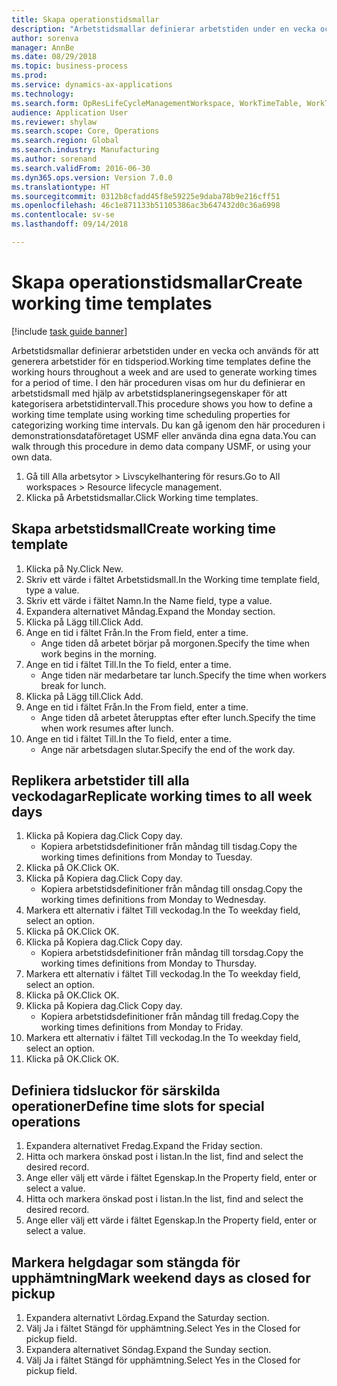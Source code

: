 ```yaml
--- 
title: Skapa operationstidsmallar
description: "Arbetstidsmallar definierar arbetstiden under en vecka och används för att generera arbetstider för en tidsperiod."
author: sorenva
manager: AnnBe
ms.date: 08/29/2018
ms.topic: business-process
ms.prod: 
ms.service: dynamics-ax-applications
ms.technology: 
ms.search.form: OpResLifeCycleManagementWorkspace, WorkTimeTable, WorkTimeCopyDayDialog
audience: Application User
ms.reviewer: shylaw
ms.search.scope: Core, Operations
ms.search.region: Global
ms.search.industry: Manufacturing
ms.author: sorenand
ms.search.validFrom: 2016-06-30
ms.dyn365.ops.version: Version 7.0.0
ms.translationtype: HT
ms.sourcegitcommit: 0312b8cfadd45f8e59225e9daba78b9e216cff51
ms.openlocfilehash: 46c1e871133b51105386ac3b647432d0c36a6998
ms.contentlocale: sv-se
ms.lasthandoff: 09/14/2018

---
```

# <a name="create-working-time-templates"></a><span data-ttu-id="38e77-103">Skapa operationstidsmallar</span><span class="sxs-lookup"><span data-stu-id="38e77-103">Create working time templates</span></span>

[!include [task guide banner](../../includes/task-guide-banner.md)]

<span data-ttu-id="38e77-104">Arbetstidsmallar definierar arbetstiden under en vecka och används för att generera arbetstider för en tidsperiod.</span><span class="sxs-lookup"><span data-stu-id="38e77-104">Working time templates define the working hours throughout a week and are used to generate working times for a period of time.</span></span> <span data-ttu-id="38e77-105">I den här proceduren visas om hur du definierar en arbetstidsmall med hjälp av arbetstidsplaneringsegenskaper för att kategorisera arbetstidintervall.</span><span class="sxs-lookup"><span data-stu-id="38e77-105">This procedure shows you how to define a working time template using working time scheduling properties for categorizing working time intervals.</span></span> <span data-ttu-id="38e77-106">Du kan gå igenom den här proceduren i demonstrationsdataföretaget USMF eller använda dina egna data.</span><span class="sxs-lookup"><span data-stu-id="38e77-106">You can walk through this procedure in demo data company USMF, or using your own data.</span></span>

1. <span data-ttu-id="38e77-107">Gå till Alla arbetsytor > Livscykelhantering för resurs.</span><span class="sxs-lookup"><span data-stu-id="38e77-107">Go to All workspaces > Resource lifecycle management.</span></span>
2. <span data-ttu-id="38e77-108">Klicka på Arbetstidsmallar.</span><span class="sxs-lookup"><span data-stu-id="38e77-108">Click Working time templates.</span></span>

## <a name="create-working-time-template"></a><span data-ttu-id="38e77-109">Skapa arbetstidsmall</span><span class="sxs-lookup"><span data-stu-id="38e77-109">Create working time template</span></span>
1. <span data-ttu-id="38e77-110">Klicka på Ny.</span><span class="sxs-lookup"><span data-stu-id="38e77-110">Click New.</span></span>
2. <span data-ttu-id="38e77-111">Skriv ett värde i fältet Arbetstidsmall.</span><span class="sxs-lookup"><span data-stu-id="38e77-111">In the Working time template field, type a value.</span></span>
3. <span data-ttu-id="38e77-112">Skriv ett värde i fältet Namn.</span><span class="sxs-lookup"><span data-stu-id="38e77-112">In the Name field, type a value.</span></span>
4. <span data-ttu-id="38e77-113">Expandera alternativet Måndag.</span><span class="sxs-lookup"><span data-stu-id="38e77-113">Expand the Monday section.</span></span>
5. <span data-ttu-id="38e77-114">Klicka på Lägg till.</span><span class="sxs-lookup"><span data-stu-id="38e77-114">Click Add.</span></span>
6. <span data-ttu-id="38e77-115">Ange en tid i fältet Från.</span><span class="sxs-lookup"><span data-stu-id="38e77-115">In the From field, enter a time.</span></span>
    * <span data-ttu-id="38e77-116">Ange tiden då arbetet börjar på morgonen.</span><span class="sxs-lookup"><span data-stu-id="38e77-116">Specify the time when work begins in the morning.</span></span>  
7. <span data-ttu-id="38e77-117">Ange en tid i fältet Till.</span><span class="sxs-lookup"><span data-stu-id="38e77-117">In the To field, enter a time.</span></span>
    * <span data-ttu-id="38e77-118">Ange tiden när medarbetare tar lunch.</span><span class="sxs-lookup"><span data-stu-id="38e77-118">Specify the time when workers break for lunch.</span></span>  
8. <span data-ttu-id="38e77-119">Klicka på Lägg till.</span><span class="sxs-lookup"><span data-stu-id="38e77-119">Click Add.</span></span>
9. <span data-ttu-id="38e77-120">Ange en tid i fältet Från.</span><span class="sxs-lookup"><span data-stu-id="38e77-120">In the From field, enter a time.</span></span>
    * <span data-ttu-id="38e77-121">Ange tiden då arbetet återupptas efter efter lunch.</span><span class="sxs-lookup"><span data-stu-id="38e77-121">Specify the time when work resumes after lunch.</span></span>  
10. <span data-ttu-id="38e77-122">Ange en tid i fältet Till.</span><span class="sxs-lookup"><span data-stu-id="38e77-122">In the To field, enter a time.</span></span>
    * <span data-ttu-id="38e77-123">Ange när arbetsdagen slutar.</span><span class="sxs-lookup"><span data-stu-id="38e77-123">Specify the end of the work day.</span></span>  

## <a name="replicate-working-times-to-all-week-days"></a><span data-ttu-id="38e77-124">Replikera arbetstider till alla veckodagar</span><span class="sxs-lookup"><span data-stu-id="38e77-124">Replicate working times to all week days</span></span>
1. <span data-ttu-id="38e77-125">Klicka på Kopiera dag.</span><span class="sxs-lookup"><span data-stu-id="38e77-125">Click Copy day.</span></span>
    * <span data-ttu-id="38e77-126">Kopiera arbetstidsdefinitioner från måndag till tisdag.</span><span class="sxs-lookup"><span data-stu-id="38e77-126">Copy the working times definitions from Monday to Tuesday.</span></span>  
2. <span data-ttu-id="38e77-127">Klicka på OK.</span><span class="sxs-lookup"><span data-stu-id="38e77-127">Click OK.</span></span>
3. <span data-ttu-id="38e77-128">Klicka på Kopiera dag.</span><span class="sxs-lookup"><span data-stu-id="38e77-128">Click Copy day.</span></span>
    * <span data-ttu-id="38e77-129">Kopiera arbetstidsdefinitioner från måndag till onsdag.</span><span class="sxs-lookup"><span data-stu-id="38e77-129">Copy the working times definitions from Monday to Wednesday.</span></span>  
4. <span data-ttu-id="38e77-130">Markera ett alternativ i fältet Till veckodag.</span><span class="sxs-lookup"><span data-stu-id="38e77-130">In the To weekday field, select an option.</span></span>
5. <span data-ttu-id="38e77-131">Klicka på OK.</span><span class="sxs-lookup"><span data-stu-id="38e77-131">Click OK.</span></span>
6. <span data-ttu-id="38e77-132">Klicka på Kopiera dag.</span><span class="sxs-lookup"><span data-stu-id="38e77-132">Click Copy day.</span></span>
    * <span data-ttu-id="38e77-133">Kopiera arbetstidsdefinitioner från måndag till torsdag.</span><span class="sxs-lookup"><span data-stu-id="38e77-133">Copy the working times definitions from Monday to Thursday.</span></span>  
7. <span data-ttu-id="38e77-134">Markera ett alternativ i fältet Till veckodag.</span><span class="sxs-lookup"><span data-stu-id="38e77-134">In the To weekday field, select an option.</span></span>
8. <span data-ttu-id="38e77-135">Klicka på OK.</span><span class="sxs-lookup"><span data-stu-id="38e77-135">Click OK.</span></span>
9. <span data-ttu-id="38e77-136">Klicka på Kopiera dag.</span><span class="sxs-lookup"><span data-stu-id="38e77-136">Click Copy day.</span></span>
    * <span data-ttu-id="38e77-137">Kopiera arbetstidsdefinitioner från måndag till fredag.</span><span class="sxs-lookup"><span data-stu-id="38e77-137">Copy the working times definitions from Monday to Friday.</span></span>  
10. <span data-ttu-id="38e77-138">Markera ett alternativ i fältet Till veckodag.</span><span class="sxs-lookup"><span data-stu-id="38e77-138">In the To weekday field, select an option.</span></span>
11. <span data-ttu-id="38e77-139">Klicka på OK.</span><span class="sxs-lookup"><span data-stu-id="38e77-139">Click OK.</span></span>

## <a name="define-time-slots-for-special-operations"></a><span data-ttu-id="38e77-140">Definiera tidsluckor för särskilda operationer</span><span class="sxs-lookup"><span data-stu-id="38e77-140">Define time slots for special operations</span></span>
1. <span data-ttu-id="38e77-141">Expandera alternativet Fredag.</span><span class="sxs-lookup"><span data-stu-id="38e77-141">Expand the Friday section.</span></span>
2. <span data-ttu-id="38e77-142">Hitta och markera önskad post i listan.</span><span class="sxs-lookup"><span data-stu-id="38e77-142">In the list, find and select the desired record.</span></span>
3. <span data-ttu-id="38e77-143">Ange eller välj ett värde i fältet Egenskap.</span><span class="sxs-lookup"><span data-stu-id="38e77-143">In the Property field, enter or select a value.</span></span>
4. <span data-ttu-id="38e77-144">Hitta och markera önskad post i listan.</span><span class="sxs-lookup"><span data-stu-id="38e77-144">In the list, find and select the desired record.</span></span>
5. <span data-ttu-id="38e77-145">Ange eller välj ett värde i fältet Egenskap.</span><span class="sxs-lookup"><span data-stu-id="38e77-145">In the Property field, enter or select a value.</span></span>

## <a name="mark-weekend-days-as-closed-for-pickup"></a><span data-ttu-id="38e77-146">Markera helgdagar som stängda för upphämtning</span><span class="sxs-lookup"><span data-stu-id="38e77-146">Mark weekend days as closed for pickup</span></span>
1. <span data-ttu-id="38e77-147">Expandera alternativt Lördag.</span><span class="sxs-lookup"><span data-stu-id="38e77-147">Expand the Saturday section.</span></span>
2. <span data-ttu-id="38e77-148">Välj Ja i fältet Stängd för upphämtning.</span><span class="sxs-lookup"><span data-stu-id="38e77-148">Select Yes in the Closed for pickup field.</span></span>
3. <span data-ttu-id="38e77-149">Expandera alternativet Söndag.</span><span class="sxs-lookup"><span data-stu-id="38e77-149">Expand the Sunday section.</span></span>
4. <span data-ttu-id="38e77-150">Välj Ja i fältet Stängd för upphämtning.</span><span class="sxs-lookup"><span data-stu-id="38e77-150">Select Yes in the Closed for pickup field.</span></span>


